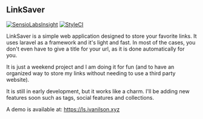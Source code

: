 ## LinkSaver
[![SensioLabsInsight](https://insight.sensiolabs.com/projects/c793f5f3-6a8f-4735-bf09-45fced6e134a/big.png)](https://insight.sensiolabs.com/projects/c793f5f3-6a8f-4735-bf09-45fced6e134a)
[![StyleCI](https://styleci.io/repos/47772848/shield)](https://styleci.io/repos/47772848)

LinkSaver is a simple web application designed to store your favorite links. It uses laravel as a framework and it's light and fast. In most of the cases, you don't even have to give a title for your url, as it is done automatically for you.

It is just a weekend project and I am doing it for fun (and to have an organized way to store my links without needing to use a third party website).

It is still in early development, but it works like a charm. I'll be adding new features soon such as tags, social features and collections.

A demo is available at:
https://ls.ivanilson.xyz
